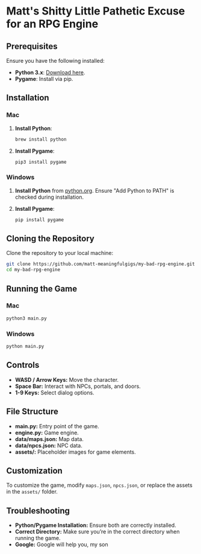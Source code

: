 # Matt's Shitty Little Pathetic Excuse for an RPG Engine

## Prerequisites

Ensure you have the following installed:

- **Python 3.x**: [Download here](https://www.python.org/downloads/).
- **Pygame**: Install via pip.

## Installation

### Mac

1. **Install Python**:
   ```bash
   brew install python
   ```

2. **Install Pygame**:
   ```bash
   pip3 install pygame
   ```

### Windows

1. **Install Python** from [python.org](https://www.python.org/downloads/). Ensure "Add Python to PATH" is checked during installation.

2. **Install Pygame**:
   ```bash
   pip install pygame
   ```

## Cloning the Repository

Clone the repository to your local machine:

```bash
git clone https://github.com/matt-meaningfulgigs/my-bad-rpg-engine.git
cd my-bad-rpg-engine
```

## Running the Game

### Mac

```bash
python3 main.py
```

### Windows

```bash
python main.py
```

## Controls

- **WASD / Arrow Keys:** Move the character.
- **Space Bar:** Interact with NPCs, portals, and doors.
- **1-9 Keys:** Select dialog options.

## File Structure

- **main.py:** Entry point of the game.
- **engine.py:** Game engine.
- **data/maps.json:** Map data.
- **data/npcs.json:** NPC data.
- **assets/:** Placeholder images for game elements.

## Customization

To customize the game, modify `maps.json`, `npcs.json`, or replace the assets in the `assets/` folder.

## Troubleshooting

- **Python/Pygame Installation:** Ensure both are correctly installed.
- **Correct Directory:** Make sure you’re in the correct directory when running the game.
- **Google:** Google will help you, my son

